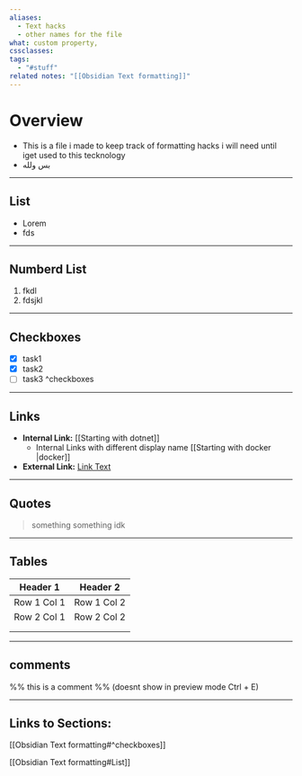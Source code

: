 ```yaml
---
aliases:
  - Text hacks
  - other names for the file
what: custom property,
cssclasses:
tags:
  - "#stuff"
related notes: "[[Obsidian Text formatting]]"
---
```

# Overview

- This is a file i made to keep track of formatting hacks i will need until iget used to this tecknology
- بس ولله
---
## List
- Lorem
- fds
---
## Numberd List
1. fkdl
2. fdsjkl
---
## Checkboxes
- [x] task1
- [x] task2
- [ ] task3
^checkboxes
---
## Links
- **Internal Link:**  [[Starting with dotnet]]
	- Internal Links with different display name [[Starting with docker |docker]]
- **External Link:** [Link Text](https://example.com)
---
## Quotes
>something something 
>idk
---
## Tables

| Header 1    | Header 2    |
| ----------- | ----------- |
| Row 1 Col 1 | Row 1 Col 2 |
| Row 2 Col 1 | Row 2 Col 2 |
|             |             |
|             |             |

---
## comments
%% this is a comment %%
(doesnt show in preview mode Ctrl + E)

---
## Links to Sections:

[[Obsidian Text formatting#^checkboxes]]

[[Obsidian Text formatting#List]]
